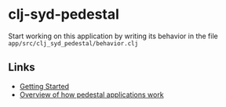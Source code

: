 # clj-syd-pedestal

Start working on this application by writing its behavior in the file
`app/src/clj_syd_pedestal/behavior.clj`

## Links

* [Getting Started](https://github.com/pedestal/pedestal/tree/master/app#usage)
* [Overview of how pedestal applications work](http://pedestal.io/documentation/application-overview/)

